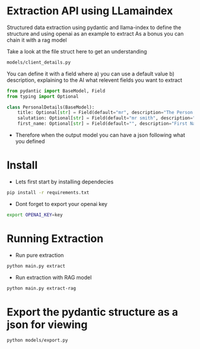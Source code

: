 # Extraction API using LLamaindex
Structured data extraction using pydantic and llama-index to define the structure and using openai as an example to extract
As a bonus you can chain it with a rag model

Take a look at the file struct here to get an understanding
```bash
models/client_details.py
```

You can define it with a field where 
a) you can use a default value
b) description, explaining to the AI what relevent fields you want to extract
```python
from pydantic import BaseModel, Field
from typing import Optional

class PersonalDetails(BaseModel):
    title: Optional[str] = Field(default="mr", description="The Person's title. E.g: Mr/Mrs/Ms")
    salutation: Optional[str] = Field(default="mr smith", description="The Person's preferred salutation if known. E.g: Mr. Smith")
    first_name: Optional[str] = Field(default="", description="First Name. E.g: Smith")
```

- Therefore when the output model you can have a json following what you defined

# Install
- Lets first start by installing dependecies
```bash
pip install -r requirements.txt
```

- Dont forget to export your openai key
```bash
export OPENAI_KEY=key
```

# Running Extraction
- Run pure extraction
```bash
python main.py extract
```

- Run extraction with RAG model
```bash
python main.py extract-rag
```

# Export the pydantic structure as a json for viewing
```bash
python models/export.py
```